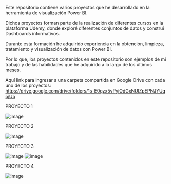 Este repositorio contiene varios proyectos que he desarrollado en la herramienta de visualización Power BI. 

Dichos proyectos forman parte de la realización de diferentes cursos en la plataforma Udemy, donde exploré diferentes conjuntos de datos y construí Dashboards informativos.

Durante esta formación he adquirido experiencia en la obtención, limpieza, tratamiento y visualización de datos con Power BI.

Por lo que, los proyectos contenidos en este repositorio son ejemplos de mi trabajo y de las habilidades que he adquirido a lo largo de los últimos meses.

Aquí link para ingresar a una carpeta compartida en Google Drive con cada uno de los proyectos:
  https://drive.google.com/drive/folders/1s_E0qzx5vPyiOdGxNUlZpEPNJYUqojUb


PROYECTO 1

![image](https://github.com/maridecastrosuzano/Power-BI/assets/166634928/52ee936f-2585-4fb2-8e5d-4465d8734822)


PROYECTO 2

![image](https://github.com/maridecastrosuzano/Power-BI/assets/166634928/94060b61-cd97-48e8-809e-61bbef6ca5b1)


PROYECTO 3

![image](https://github.com/maridecastrosuzano/Power-BI/assets/166634928/848912f9-4c77-483b-b5ef-3d40dc2a831a)
![image](https://github.com/maridecastrosuzano/Power-BI/assets/166634928/17e982ae-198d-4429-b1a5-b6c11cd100aa)


PROYECTO 4

![image](https://github.com/maridecastrosuzano/Power-BI/assets/166634928/36842e0b-7557-45e8-ad81-a0bf7e0db7c4)


